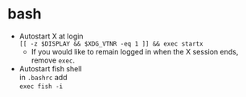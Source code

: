# bash

- Autostart X at login  
`[[ -z $DISPLAY && $XDG_VTNR -eq 1 ]] && exec startx`
  - If you would like to remain logged in when the X session ends, remove `exec`.
- Autostart fish shell  
in `.bashrc` add  
`exec fish -i`
